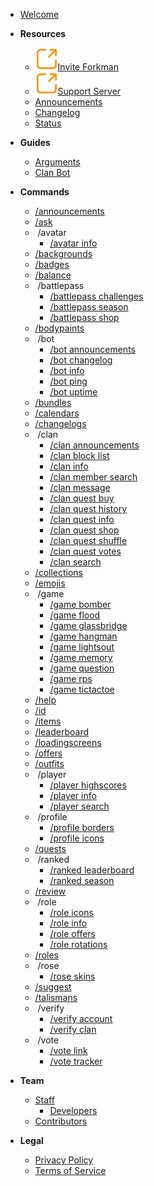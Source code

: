 - [Welcome](home.md)

- **Resources**
  - [<img src="_media/external.svg" draggable="false">Invite Forkman](https://discord.com/oauth2/authorize?client_id=1037396167123816499)
  - [<img src="_media/external.svg" draggable="false">Support Server](https://discord.gg/DEEZY5cwpy)
  - [Announcements](ANNOUNCEMENTS.md)
  - [Changelog](CHANGELOG.md)
  - [Status](STATUS.md)

- **Guides**
  - [Arguments](guides/arguments.md)
  - [Clan Bot](guides/clanbot.md)

- **Commands**
  - [/announcements](commands/announcements.md)
  - [/ask](commands/ask.md)
  - &nbsp;/avatar
    - [/avatar info](commands/avatar/info.md)
  - [/backgrounds](commands/backgrounds.md)
  - [/badges](commands/badges.md)
  - [/balance](commands/balance.md)
  - &nbsp;/battlepass
    - [/battlepass challenges](commands/battlepass/challenges.md)
    - [/battlepass season](commands/battlepass/season.md)
    - [/battlepass shop](commands/battlepass/shop.md)
  - [/bodypaints](commands/bodypaints.md)
  - &nbsp;/bot
    - [/bot announcements](commands/bot/announcements.md)
    - [/bot changelog](commands/bot/changelog.md)
    - [/bot info](commands/bot/info.md)
    - [/bot ping](commands/bot/ping.md)
    - [/bot uptime](commands/bot/uptime.md)
  - [/bundles](commands/bundles.md)
  - [/calendars](commands/calendars.md)
  - [/changelogs](commands/changelogs.md)
  - &nbsp;/clan
    - [/clan announcements](commands/clan/announcements.md)
    - [/clan block list](commands/clan/block/list.md)
    - [/clan info](commands/clan/info.md)
    - [/clan member search](commands/clan/member/search.md)
    - [/clan message](commands/clan/message.md)
    - [/clan quest buy](commands/clan/quest/buy.md)
    - [/clan quest history](commands/clan/quest/history.md)
    - [/clan quest info](commands/clan/quest/info.md)
    - [/clan quest shop](commands/clan/quest/shop.md)
    - [/clan quest shuffle](commands/clan/quest/shuffle.md)
    - [/clan quest votes](commands/clan/quest/votes.md)
    - [/clan search](commands/clan/search.md)
  - [/collections](commands/collections.md)
  - [/emojis](commands/emojis.md)
  - &nbsp;/game
    - [/game bomber](commands/game/bomber.md)
    - [/game flood](commands/game/flood.md)
    - [/game glassbridge](commands/game/glassbridge.md)
    - [/game hangman](commands/game/hangman.md)
    - [/game lightsout](commands/game/lightsout.md)
    - [/game memory](commands/game/memory.md)
    - [/game question](commands/game/question.md)
    - [/game rps](commands/game/rps.md)
    - [/game tictactoe](commands/game/tictactoe.md)
  - [/help](commands/help.md)
  - [/id](commands/id.md)
  - [/items](commands/items.md)
  - [/leaderboard](commands/leaderboard.md)
  - [/loadingscreens](commands/loadingscreens.md)
  - [/offers](commands/offers.md)
  - [/outfits](commands/outfits.md)
  - &nbsp;/player
    - [/player highscores](commands/player/highscores.md)
    - [/player info](commands/player/info.md)
    - [/player search](commands/player/search.md)
  - &nbsp;/profile
    - [/profile borders](commands/profile/borders.md)
    - [/profile icons](commands/profile/icons.md)
  - [/quests](commands/quests.md)
  - &nbsp;/ranked
    - [/ranked leaderboard](commands/ranked/leaderboard.md)
    - [/ranked season](commands/ranked/season.md)
  - [/review](commands/review.md)
  - &nbsp;/role
    - [/role icons](commands/role/icons.md)
    - [/role info](commands/role/info.md)
    - [/role offers](commands/role/offers.md)
    - [/role rotations](commands/role/rotations.md)
  - [/roles](commands/roles.md)
  - &nbsp;/rose
    - [/rose skins](commands/rose/skins.md)
  - [/suggest](commands/suggest.md)
  - [/talismans](commands/talismans.md)
  - &nbsp;/verify
    - [/verify account](commands/verify/account.md)
    - [/verify clan](commands/verify/clan.md)
  - &nbsp;/vote
    - [/vote link](commands/vote/link.md)
    - [/vote tracker](commands/vote/tracker.md)

- **Team**
  - [Staff](team/staff/introduction.md)
    - [Developers](team/staff/developers.md)
  - [Contributors](team/contributors.md)

- **Legal**
  - [Privacy Policy](legal/privacy.md)
  - [Terms of Service](legal/terms.md)

